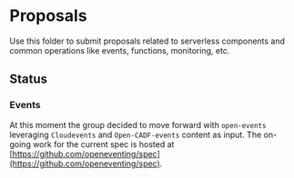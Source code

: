 # Proposals

Use this folder to submit proposals related to serverless components and common operations like events, functions, monitoring, etc.
 
## Status

### Events

  At this moment the group decided to move forward with `open-events` leveraging `Cloudevents` and `Open-CADF-events` content as input. The on-going work for the current spec is hosted at [https://github.com/openeventing/spec](https://github.com/openeventing/spec).




